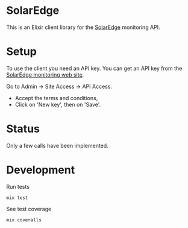 # SolarEdge

This is an Elixir client library for the [SolarEdge](https://www.solaredge.com) monitoring API.

# Setup

To use the client you need an API key.
You can get an API key from the [SolarEdge monitoring web site](https://monitoring.solaredge.com).

Go to Admin -> Site Access -> API Access.

* Accept the terms and conditions,
* Click on 'New key', then on 'Save'.

# Status

Only a few calls have been implemented.

# Development

Run tests

```
mix test
```

See test coverage

```
mix coveralls
```
